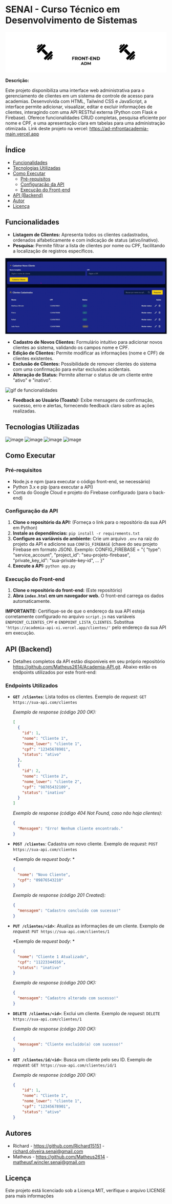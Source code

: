 # SENAI - Curso Técnico em Desenvolvimento de Sistemas

![Imagem de capa](/gifs/WR%20FIT-ADM.gif)

**Descrição:**

Este projeto disponibiliza uma interface web administrativa para o gerenciamento de clientes em um sistema de controle de acesso para academias. Desenvolvida com HTML, Tailwind CSS e JavaScript, a interface permite adicionar, visualizar, editar e excluir informações de clientes, interagindo com uma API RESTful externa (Python com Flask e Firebase).  Oferece funcionalidades CRUD completas, pesquisa eficiente por nome e CPF, e uma apresentação clara em tabelas para uma administração otimizada.
Link deste projeto na vercel: https://ad-mfrontacademia-main.vercel.app
## Índice

* [Funcionalidades](#funcionalidades)
* [Tecnologias Utilizadas](#tecnologias-utilizadas)
* [Como Executar](#como-executar)
    * [Pré-requisitos](#pré-requisitos)
    * [Configuração da API](#configuração-da-api)
    * [Execução do Front-end](#execução-do-front-end)
* [API (Backend)](#api-backend)
* [Autor](#autor)
* [Licença](#licença)


## Funcionalidades

* **Listagem de Clientes:** Apresenta todos os clientes cadastrados, ordenados alfabeticamente e com indicação de status (ativo/inativo).
* **Pesquisa:** Permite filtrar a lista de clientes por nome ou CPF, facilitando a localização de registros específicos.

![gif de funcionalidades](/gifs/pesquisawrfit.gif) 

* **Cadastro de Novos Clientes:** Formulário intuitivo para adicionar novos clientes ao sistema, validando os campos nome e CPF.
* **Edição de Clientes:** Permite modificar as informações (nome e CPF) de clientes existentes.
* **Exclusão de Clientes:** Possibilidade de remover clientes do sistema com uma confirmação para evitar exclusões acidentais.
* **Alteração de Status:** Permite alternar o status de um cliente entre "ativo" e "inativo".

![gif de funcionalidades](/gifs/crudwrfit.gif)

* **Feedback ao Usuário (Toasts):** Exibe mensagens de confirmação, sucesso, erro e alertas, fornecendo feedback claro sobre as ações realizadas.


## Tecnologias Utilizadas

![image](https://img.shields.io/badge/HTML5-E34F26?style=for-the-badge&logo=html5&logoColor=white)
![image](https://img.shields.io/badge/Tailwind_CSS-38B2AC?style=for-the-badge&logo=tailwind-css&logoColor=white)
![image](https://img.shields.io/badge/JavaScript-F7DF1E?style=for-the-badge&logo=javascript&logoColor=black)
![image](https://img.shields.io/badge/Lucide_Icons-3298DC?style=for-the-badge&logo=lucide&logoColor=white)

## Como Executar

### Pré-requisitos

* Node.js e npm (para executar o código front-end, se necessário)
* Python 3.x e pip (para executar a API)
* Conta do Google Cloud e projeto do Firebase configurado (para o back-end)


### Configuração da API

1. **Clone o repositório da API:** (Forneça o link para o repositório da sua API em Python)
2. **Instale as dependências:** `pip install -r requirements.txt`
3. **Configure as variáveis de ambiente:**  Crie um arquivo `.env` na raiz do projeto da API e adicione sua `CONFIG_FIREBASE` (chave do seu projeto Firebase em formato JSON).  Exemplo:
CONFIG_FIREBASE = "{
"type": "service_account",
"project_id": "seu-projeto-firebase",
"private_key_id": "sua-private-key-id",
...
}"
4. **Execute a API:** `python app.py`


### Execução do Front-end

1.  **Clone o repositório do front-end:** (Este repositório)
2.  **Abra `index.html` em um navegador web.** O front-end carrega os dados automaticamente.

**IMPORTANTE:**  Certifique-se de que o endereço da sua API esteja corretamente configurado no arquivo `script.js` nas variáveis `ENDPOINT_CLIENTES_CPF` e `ENDPOINT_LISTA_CLIENTES`.  Substitua  `'https://academia-api-xi.vercel.app/clientes/'` pelo endereço da sua API em execução.


## API (Backend)

* Detalhes completos da API estão disponíveis em seu próprio repositório https://github.com/Matheus2614/Academia-API.git.  Abaixo estão os endpoints utilizados por este front-end:

### Endpoints Utilizados

* **`GET /clientes`**: Lista todos os clientes.  Exemplo de *request*: `GET https://sua-api.com/clientes`

    *Exemplo de *response* (código 200 OK):*

    ```json
    [
      {
        "id": 1,
        "nome": "Cliente 1",
        "nome_lower": "cliente 1",
        "cpf": "12345678901",
        "status": "ativo"
      },
      {
        "id": 2,
        "nome": "Cliente 2",
        "nome_lower": "cliente 2",
        "cpf": "98765432109",
        "status": "inativo"
      }
    ]
    ```

    *Exemplo de *response* (código 404 Not Found, caso não haja clientes):*

    ```json
    {
      "Mensagem": "Erro! Nenhum cliente encontrado."
    }
    ```


* **`POST /clientes`**: Cadastra um novo cliente. Exemplo de *request*: `POST https://sua-api.com/clientes`

    *Exemplo de *request body*: *

    ```json
    {
      "nome": "Novo Cliente",
      "cpf": "09876543210"
    }
    ```

    *Exemplo de *response* (código 201 Created):*

    ```json
    {
      "mensagem": "Cadastro concluído com sucesso!"
    }
    ```

* **`PUT /clientes/<id>`**: Atualiza as informações de um cliente. Exemplo de *request*: `PUT https://sua-api.com/clientes/1`

    *Exemplo de *request body*: *

    ```json
    {
      "nome": "Cliente 1 Atualizado",
      "cpf": "11223344556",
      "status": "inativo"
    }
    ```

    *Exemplo de *response* (código 200 OK):*

    ```json
    {
      "mensagem": "Cadastro alterado com sucesso!"
    }
    ```

* **`DELETE /clientes/<id>`**: Exclui um cliente. Exemplo de *request*: `DELETE https://sua-api.com/clientes/1`

    *Exemplo de *response* (código 200 OK):*

    ```json
    {
      "mensagem": "Cliente excluído(a) com sucesso!"
    }
    ```

* **`GET /clientes/id/<id>`**: Busca um cliente pelo seu ID. Exemplo de *request*: `GET https://sua-api.com/clientes/id/1`

    *Exemplo de *response* (código 200 OK):*

    ```json
    {
        "id": 1,
        "nome": "Cliente 1",
        "nome_lower": "cliente 1",
        "cpf": "12345678901",
        "status": "ativo"
    }
    ```


## Autores

- Richard - https://github.com/Richard15151 - richard.oliveira.senai@gmail.com
- Matheus - https://github.com/Matheus2614 - matheusf.wincler.senai@gmail.om


## Licença

Este projeto está licenciado sob a Licença MIT, verifique o arquivo LICENSE para mais informações
